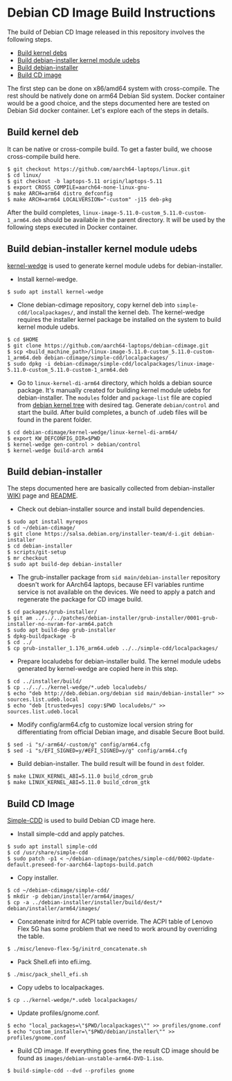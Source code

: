 # Debian CD Image Build Instructions

The build of Debian CD Image released in this repository involves the
following steps.

* [Build kernel debs](#build-kernel-debs)
* [Build debian-installer kernel module udebs](#build-debian-installer-kernel-module-udebs)
* [Build debian-installer](#build-debian-installer)
* [Build CD image](#build-cd-image)

The first step can be done on x86/amd64 system with cross-compile.  The
rest should be natively done on arm64 Debian Sid system.  Docker container
would be a good choice, and the steps documented here are tested on Debian
Sid docker container.  Let's explore each of the steps in details.


## Build kernel deb

It can be native or cross-compile build.  To get a faster build, we
choose cross-compile build here.

```
$ git checkout https://github.com/aarch64-laptops/linux.git
$ cd linux/
$ git checkout -b laptops-5.11 origin/laptops-5.11
$ export CROSS_COMPILE=aarch64-none-linux-gnu-
$ make ARCH=arm64 distro_defconfig
$ make ARCH=arm64 LOCALVERSION="-custom" -j15 deb-pkg
```

After the build completes, `linux-image-5.11.0-custom_5.11.0-custom-1_arm64.deb`
should be available in the parent directory.  It will be used by the
following steps executed in Docker container.


## Build debian-installer kernel module udebs

[kernel-wedge](https://salsa.debian.org/installer-team/kernel-wedge) is used
to generate kernel module udebs for debian-installer.

* Install kernel-wedge.

```
$ sudo apt install kernel-wedge
```

* Clone debian-cdimage repository, copy kernel deb into `simple-cdd/localpackages/`,
  and install the kernel deb.  The kernel-wedge requires the installer
  kernel package be installed on the system to build kernel module udebs.

```
$ cd $HOME
$ git clone https://github.com/aarch64-laptops/debian-cdimage.git
$ scp <build_machine_path>/linux-image-5.11.0-custom_5.11.0-custom-1_arm64.deb debian-cdimage/simple-cdd/localpackages/
$ sudo dpkg -i debian-cdimage/simple-cdd/localpackages/linux-image-5.11.0-custom_5.11.0-custom-1_arm64.deb
```

* Go to `linux-kernel-di-arm64` directory, which holds a debian source package.
  It's manually created for building kernel module udebs for debian-installer.
  The `modules` folder and `package-list` file are copied from
  [debian kernel tree](https://salsa.debian.org/kernel-team/linux) with
  desired tag.  Generate `debian/control` and start the build.  After build
  completes, a bunch of .udeb files will be found in the parent folder.

```
$ cd debian-cdimage/kernel-wedge/linux-kernel-di-arm64/
$ export KW_DEFCONFIG_DIR=$PWD
$ kernel-wedge gen-control > debian/control
$ kernel-wedge build-arch arm64
```


## Build debian-installer

The steps documented here are basically collected from debian-installer
[WIKI](https://wiki.debian.org/DebianInstaller/Build) page and 
[README](https://salsa.debian.org/installer-team/debian-installer/-/tree/master/build).

* Check out debian-installer source and install build dependencies.

```
$ sudo apt install myrepos
$ cd ~/debian-cdimage/
$ git clone https://salsa.debian.org/installer-team/d-i.git debian-installer
$ cd debian-installer
$ scripts/git-setup
$ mr checkout
$ sudo apt build-dep debian-installer
```

* The grub-installer package from `sid main/debian-installer` repository
  doesn't work for AArch64 laptops, because EFI variables runtime service
  is not available on the devices. We need to apply a patch and regenerate
  the package for CD image build.

```
$ cd packages/grub-installer/
$ git am ../../../patches/debian-installer/grub-installer/0001-grub-installer-no-nvram-for-arm64.patch
$ sudo apt build-dep grub-installer
$ dpkg-buildpackage -b
$ cd ../
$ cp grub-installer_1.176_arm64.udeb ../../simple-cdd/localpackages/
```

* Prepare localudebs for debian-installer build.  The kernel module udebs
  generated by kernel-wedge are copied here in this step.

```
$ cd ../installer/build/
$ cp ../../../kernel-wedge/*.udeb localudebs/
$ echo "deb http://deb.debian.org/debian sid main/debian-installer" >> sources.list.udeb.local
$ echo "deb [trusted=yes] copy:$PWD localudebs/" >> sources.list.udeb.local
```

* Modify config/arm64.cfg to customize local version string for
  differentiating from official Debian image, and disable Secure Boot build.

```
$ sed -i "s/-arm64/-custom/g" config/arm64.cfg
$ sed -i "s/EFI_SIGNED=y/#EFI_SIGNED=y/g" config/arm64.cfg
```

* Build debian-installer.  The build result will be found in `dest` folder.

```
$ make LINUX_KERNEL_ABI=5.11.0 build_cdrom_grub
$ make LINUX_KERNEL_ABI=5.11.0 build_cdrom_gtk
```


## Build CD Image

[Simple-CDD](https://wiki.debian.org/Simple-CDD) is used to build Debian
CD image here.

* Install simple-cdd and apply patches.

```
$ sudo apt install simple-cdd
$ cd /usr/share/simple-cdd
$ sudo patch -p1 < ~/debian-cdimage/patches/simple-cdd/0002-Update-default.preseed-for-aarch64-laptops-build.patch
```

* Copy installer.

```
$ cd ~/debian-cdimage/simple-cdd/
$ mkdir -p debian/installer/arm64/images/
$ cp -a ../debian-installer/installer/build/dest/* debian/installer/arm64/images/
```

* Concatenate initrd for ACPI table override.  The ACPI table of Lenovo
  Flex 5G has some problem that we need to work around by overriding the
  table.

```
$ ./misc/lenovo-flex-5g/initrd_concatenate.sh
```

* Pack Shell.efi into efi.img.

```
$ ./misc/pack_shell_efi.sh
```

* Copy udebs to localpackages.

```
$ cp ../kernel-wedge/*.udeb localpackages/
```

* Update profiles/gnome.conf.

```
$ echo "local_packages=\"$PWD/localpackages\"" >> profiles/gnome.conf
$ echo "custom_installer=\"$PWD/debian/installer\"" >> profiles/gnome.conf
```

* Build CD image.  If everything goes fine, the result CD image should be
  found as `images/debian-unstable-arm64-DVD-1.iso`.

```
$ build-simple-cdd --dvd --profiles gnome
```
